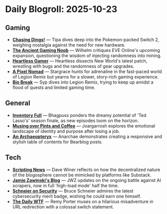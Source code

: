 # Daily Blogroll: 2025-10-23

## Gaming

- **[Chasing Dings!](https://chasingdings.com/2025/10/23/its-the-end-of-year-new-console-extravaganza/)** — Tipa dives deep into the Pokemon-packed Switch 2, weighing nostalgia against the need for new hardware.
- **[The Ancient Gaming Noob](https://tagn.wordpress.com/2025/10/22/the-catalyst-expansion-for-eve-online-will-bring-rng-to-mining-on-november-18th/)** — Wilhelm critiques EVE Online's upcoming expansion, questioning the wisdom of injecting randomness into mining.
- **[Heartless Gamer](http://www.heartlessgamer.com/2025/10/nighthaven-week-later.html)** — Heartless dissects New World's latest patch, wrestling with bugs and the randomness of gear upgrades.
- **[A Pixel Nomad](https://pixelnomad.ca/2025/10/22/running-after-the-legion-remix-dopamine/)** — Stargrace hunts for adrenaline in the fast-paced world of Legion Remix but yearns for a slower, story-rich gaming experience.
- **[Bio Break](https://biobreak.wordpress.com/2025/10/22/world-of-warcraft-the-bees-knees/)** — Syp dives into Legion Remix, trying to keep up amidst a flood of quests and limited gaming time.
## General

- **[Inventory Full](https://bhagpuss.blogspot.com/2025/10/ted-lasso-seasons-2-and-3-it-was-that.html)** — Bhagpuss ponders the dreamy potential of 'Ted Lasso's' season finale, as new episodes loom on the horizon.
- **[Musing over Pints and Coffee](https://musingsoverpintsandcoffee.wordpress.com/2025/10/22/unmooring-from-work-identity-after-a-job-loss/)** — Joargarrosh explores the emotional landscape of identity and purpose after losing a job.
- **[An Archaeopteryx](https://anarchaeopteryx.bearblog.dev/2025-10-22-bearblog-css-table-of-contents/)** — Anarchae demonstrates creating a responsive and stylish table of contents for Bearblog posts.
## Tech

- **[Scripting News](http://scripting.com/2025/10/22.html#a173901)** — Dave Winer reflects on how the decentralized nature of the blogosphere cannot be mimicked by platforms like Substack.
- **[Jamie Zawinski's Blog](https://www.jwz.org/blog/2025/10/exterminate-all-rational-ai-scrapers-redux-redux/)** — JWZ updates on the ongoing battle against AI scrapers, now in full 'high-load mode' half the time.
- **[Schneier on Security](https://www.schneier.com/blog/archives/2025/10/a-cybersecurity-merit-badge.html)** — Bruce Schneier admires the latest cybersecurity merit badge, wishing he could earn one himself.
- **[The Daily WTF](https://thedailywtf.com/articles/forward-not-found)** — Remy Porter muses on a hilarious misadventure in URL redirection with a colossal switch statement.
